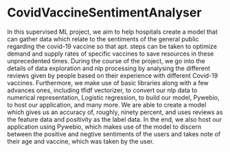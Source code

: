 # CovidVaccineSentimentAnalyser
In this supervised ML project, we aim to help hospitals create a model that can gather data which relate to the sentiments of the general public regarding the covid-19 vaccine so that apt. steps can be taken to optimize demand and supply rates of specific vaccines to save resources in these unprecedented times. 
During the course of the project, we go into the details of data exploration and nlp processing by analysing the different reviews given by people based on their experience with different Covid-19 vaccines. 
Furthermore, we make use of basic libraries along with a few advances ones, including tfidf vectorizer, to convert our nlp data to numerical representation, Logistic regression, to build our model, Pywebio, to host our application, and many more.
We are able to create a model which gives us an accuracy of, roughly, ninety percent, and uses reviews as the feature data and positivity as the label data. 
In the end, we also host our application using Pywebio, which makes use of the model to discern between the positive and negtive sentiments of the users and takes note of their age and vaccine, which was taken by the user.
